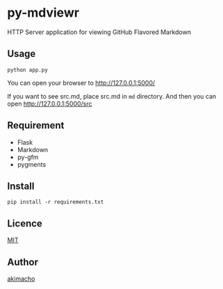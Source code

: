 py-mdviewr
====

HTTP Server application for viewing GitHub Flavored Markdown

## Usage

```
python app.py
```

You can open your browser to http://127.0.0.1:5000/

If you want to see src.md, place src.md in `md` directory. And then you can open http://127.0.0.1:5000/src

## Requirement

* Flask
* Markdown
* py-gfm
* pygments

## Install

```
pip install -r requirements.txt
```

## Licence

[MIT]()

## Author

[akimacho](https://github.com/akimacho)
